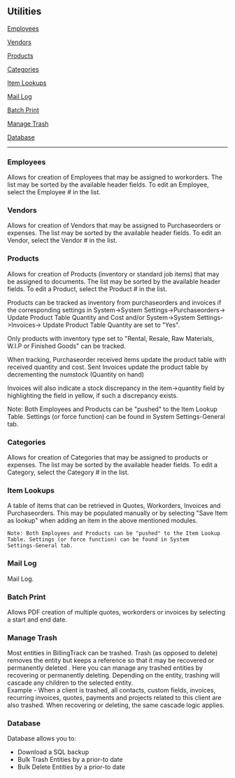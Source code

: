 Utilities
---
[Employees](#employees)

[Vendors](#vendors)

[Products](#products)

[Categories](#categories)

[Item Lookups](#item-lookups)

[Mail Log](#mail-log)

[Batch Print](#batch-print)

[Manage Trash](#manage-trash)

[Database](#database)

---

<a id="employees"></a>
### Employees

Allows for creation of Employees that may be assigned to workorders. The
list may be sorted by the available header fields. To edit an Employee,
select the Employee \# in the list.

<a id="vendors"></a>
### Vendors

Allows for creation of Vendors that may be assigned to Purchaseorders or
expenses. The list may be sorted by the available header fields. To edit
an Vendor, select the Vendor \# in the list.

<a id="products"></a>
### Products

Allows for creation of Products (inventory or standard job items) that
may be assigned to documents. The list may be sorted by the available
header fields. To edit a Product, select the Product \# in the list.

Products can be tracked as inventory from purchaseorders and invoices if
the corresponding settings in System->System Settings->Purchaseorders->
Update Product Table Quantity and Cost and/or System->System
Settings->Invoices-> Update Product Table Quantity are set to "Yes".  

Only products with inventory type set to "Rental, Resale, Raw Materials, W.I.P or Finished Goods" can be tracked.

When tracking, Purchaseorder received items update the product table
with received quantity and cost. Sent Invoices update the product table
by decrementing the numstock (Quantity on hand)

Invoices will also indicate a stock discrepancy in the item->quantity
field by highlighting the field in yellow, if such a discrepancy exists.


Note: Both Employees and Products can be "pushed" to the Item Lookup
Table. Settings (or force function) can be found in System
Settings-General tab.

<a id="categories"></a>
### Categories

Allows for creation of Categories that may be assigned to products or
expenses. The list may be sorted by the available header fields. To edit
a Category, select the Category \# in the list.

<a id="item-lookups"></a>
### Item Lookups

A table of items that can be retrieved in Quotes, Workorders, Invoices and Purchaseorders. This may be populated manually or by selecting "Save Item as
lookup" when adding an item in the above mentioned modules.
```
Note: Both Employees and Products can be "pushed" to the Item Lookup
Table. Settings (or force function) can be found in System
Settings-General tab.
```

<a id="mail-log"></a>
### Mail Log

Mail Log.

<a id="batch-print"></a>
### Batch Print

Allows PDF creation of multiple quotes, workorders or invoices by
selecting a start and end date.

<a id="manage-trash"></a>
### Manage Trash

Most entities in BillingTrack can be trashed. Trash (as opposed to
delete) removes the entity but keeps a reference so that it may be
recovered or permanently deleted .
Here you can manage any trashed entities by recovering or permanently
deleting.
Depending on the entity, trashing will cascade any children to the
selected entity.  
Example - When a client is trashed, all contacts, custom fields,
invoices, recurring invoices, quotes, payments and projects related to
this client are also trashed.
When recovering or deleting, the same cascade logic applies.

<a id="database"></a>
### Database

Database allows you to:
- Download a SQL backup
- Bulk Trash Entities by a prior-to date
- Bulk Delete Entities by a prior-to date
